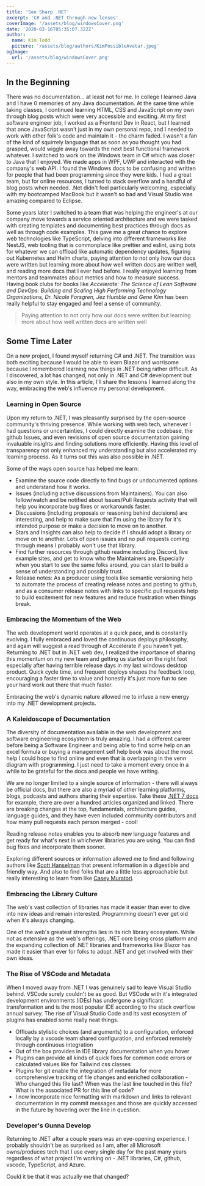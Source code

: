 ```yaml
---
title: 'See Sharp .NET'
excerpt: 'C# and .NET through new lenses'
coverImage: '/assets/blog/windowsCover.png'
date: '2020-03-16T05:35:07.322Z'
author:
  name: Kim Todd
  picture: '/assets/blog/authors/KimPossibleAvatar.jpeg'
ogImage:
  url: '/assets/blog/windowsCover.png'
---
```


## In the Beginning

There was no documentation... at least not for me. In college I learned Java and I have 0 memories of any Java documentation. At the same time while taking classes, I continued learning HTML, CSS and JavaScript on my own through blog posts which were very accessible and exciting. At my first software engineer job, I worked as a Frontend Dev in React, but I learned that once JavaScript wasn't just in my own personal repo, and I needed to work with other folk's code and maintain it - the charm faded. I wasn't a fan of the kind of squirrely language that as soon as you thought you had grasped, would wiggle away towards the next best functional framework whatever. I switched to work on the Windows team in C# which was closer to Java that I enjoyed. We made apps in WPF, UWP and interacted with the company's web API. I found the Windows docs to be confusing and written for people that had been programming since they were kids. I had a great team, but for online resources, I turned to stack overflow and a handful of blog posts when needed. .Net didn't feel particularly welcoming, especially with my bootcamped MacBook but it wasn't so bad and Visual Studio was amazing compared to Eclipse.

Some years later I switched to a team that was helping the engineer's at our company move towards a service oriented architecture and we were tasked with creating templates and documenting best practices through docs as well as through code examples. This gave me a great chance to explore web technologies like TypeScript, delving into different frameworks like NestJS, web tooling that is commonplace like prettier and eslint, using bots for whatever we can offload like automatic dependency updates, figuring out Kubernetes and Helm charts, paying attention to not only how our docs were written but learning more about how well written docs are written well, and reading more docs that I ever had before. I really enjoyed learning from mentors and teammates about metrics and how to measure success. Having book clubs for books like _Accelerate: The Science of Lean Software and DevOps: Building and Scaling High Performing Technology Organizations, Dr. Nicole Forsgren, Jez Humble and Gene Kim_ has been really helpful to stay engaged and feel a sense of community.

> Paying attention to not only how our docs were written but learning more about how well written docs are written well

## Some Time Later

On a new project, I found myself returning C# and .NET. The transition was both exciting because I would be able to learn Blazor and worrisome because I remembered learning new things in .NET being rather difficult. As I discovered, a lot has changed, not only in .NET and C# development but also in my own style. In this article, I'll share the lessons I learned along the way, embracing the web's influence my personal development.

### Learning in Open Source

Upon my return to .NET, I was pleasantly surprised by the open-source community's thriving presence. While working with web tech, whenever I had questions or uncertainties, I could directly examine the codebase, the github Issues, and even revisions of open source documentation gaining invaluable insights and finding solutions more efficiently. Having this level of transparency not only enhanced my understanding but also accelerated my learning process. As it turns out this was also possible in .NET.

Some of the ways open source has helped me learn:

- Examine the source code directly to find bugs or undocumented options and understand how it works.
- Issues (including active discussions from Maintainers). You can also follow/watch and be notified about Issues/Pull Requests activity that will help you incorporate bug fixes or workarounds faster.
- Discussions (including proposals or reasoning behind decisions) are interesting, and help to make sure that I'm using the library for it's intended purpose or make a decision to move on to another.
- Stars and Insights can also help to decide if I should adopt a library or move on to another. Lots of open issues and no pull requests coming through means I probably won't use that library.
- Find further resources through github readme including Discord, live example sites, and get to know who the Maintainers are. Especially when you start to see the same folks around, you can start to build a sense of understanding and possibly trust.
- Release notes: As a producer using tools like semantic versioning help to automate the process of creating release notes and posting to github, and as a consumer release notes with links to specific pull requests help to build excitement for new features and reduce frustration when things break.

### Embracing the Momentum of the Web

The web development world operates at a quick pace, and is constantly evolving. I fully embraced and loved the continuous deploys philosophy, and again will suggest a read through of Accelerate if you haven't yet. Returning to .NET but in .NET web dev, I realized the importance of sharing this momentum on my new team and getting us started on the right foot especially after having terrible release days in my last windows desktop product. Quick cycle time, and frequent deploys shapes the feedback loop, encouraging a faster time to value and honestly it's just more fun to see your hard work out there that much faster.

Embracing the web's dynamic nature allowed me to infuse a new energy into my .NET development projects.

### A Kaleidoscope of Documentation

The diversity of documentation available in the web development and software engineering ecosystem is truly amazing. I had a different career before being a Software Engineer and being able to find some help on an excel formula or buying a management self help book was about the most help I could hope to find online and even that is overlapping in the venn diagram with programming. I just need to take a moment every once in a while to be grateful for the docs and people we have writing.

We are no longer limited to a single source of information - there will always be official docs, but there are also a myriad of other learning platforms, blogs, podcasts and authors sharing their expertise. Take these [.NET 7 docs](https://learn.microsoft.com/en-us/dotnet/whats-new/dotnet-7-docs) for example, there are over a hundred articles organized and linked. There are breaking changes at the top, fundamentals, architecture guides, language guides, and they have even included community contributors and how many pull requests each person merged - cool!

Reading release notes enables you to absorb new language features and get ready for what's next in whichever libraries you are using. You can find bug fixes and incorporate them sooner.

Exploring different sources or information allowed me to find and following authors like [Scott Hanselman](https://www.hanselman.com/) that present information in a digestible and friendly way. And also to find folks that are a little less approachable but really interesting to learn from like [Casey Muratori](https://www.youtube.com/watch?v=99dKzubvpKE&t).

### Embracing the Library Culture

The web's vast collection of libraries has made it easier than ever to dive into new ideas and remain interested. Programming doesn't ever get old when it's always changing.

One of the web's greatest strengths lies in its rich library ecosystem. While not as extensive as the web's offerings, .NET core being cross platform and the expanding collection of .NET libraries and frameworks like Blazor has made it easier than ever for folks to adopt .NET and get involved with their own ideas.

### The Rise of VSCode and Metadata

When I moved away from .NET I was genuinely sad to leave Visual Studio behind. VSCode surely couldn't be as good. But VSCode with it's integrated development environments (IDEs) has undergone a significant transformation and is the most popular IDE according to the stack overflow annual survey. The rise of Visual Studio Code and its vast ecosystem of plugins has enabled some really neat things.

- Offloads stylistic choices (and arguments) to a configuration, enforced locally by a vscode team shared configuration, and enforced remotely through continuous integration
- Out of the box provides in IDE library documentation when you hover
- Plugins can provide all kinds of quick fixes for common code errors or calculated values like for Tailwind css classes
- Plugins for git enable the integration of metadata for more comprehensive tracking of file changes and enriched collaboration - Who changed this file last? When was the last line touched in this file? What is the associated PR for this line of code?
- I now incorporate nice formatting with markdown and links to relevant documentation in my commit messages and those are quickly accessed in the future by hovering over the line in question.

### Developer's Gunna Develop

Returning to .NET after a couple years was an eye-opening experience. I probably shouldn't be as surprised as I am, after all Microsoft owns/produces tech that I use every single day for the past many years regardless of what project I'm working on - .NET libraries, C#, github, vscode, TypeScript, and Azure.

Could it be that it was actually me that changed?
